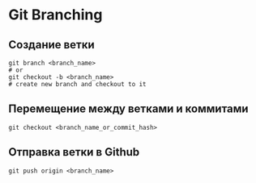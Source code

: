 # Git Branching

## Создание ветки
```
git branch <branch_name>
# or
git checkout -b <branch_name>
# create new branch and checkout to it
```

## Перемещение между ветками и коммитами
```
git checkout <branch_name_or_commit_hash>
```
## Отправка ветки в Github
```
git push origin <branch_name>
```
